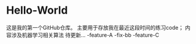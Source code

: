 # Hello-World
这是我的第一个GitHub仓库。
主要用于存放我在最近这段时间的练习code；
内容涉及机器学习相关算法
待更新...
-feature-A
-fix-bb
-feature-C
